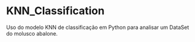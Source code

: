# KNN_Classification
Uso do modelo KNN de classificação em Python para analisar um DataSet do molusco abalone.
